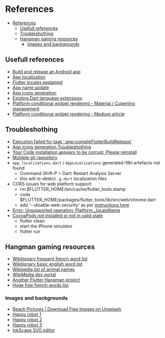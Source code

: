 # References

- [References](#references)
  - [Usefull references](#usefull-references)
  - [Troubleshothing](#troubleshothing)
  - [Hangman gaming resources](#hangman-gaming-resources)
    - [Images and backgrounds](#images-and-backgrounds)

## Usefull references

- [Build and release an Android app](https://docs.flutter.dev/deployment/android)
- [App localization](https://docs.flutter.dev/development/accessibility-and-localization/internationalization)
- [Flutter locales explained](https://stackoverflow.com/a/62825776/704681)
- [App name update](https://stackoverflow.com/a/56039224/704681)
- [App icons generation](https://pub.dev/packages/flutter_launcher_icons)
- [Existing Dart language extensions](https://pub.dev/packages/dartx)
- [Platform conditional widget rendering - Material / Cupertino management](https://pub.dev/packages/flutter_platform_widgets)
- [Platform conditional widget rendering - Medium article](https://medium.com/flutter/do-flutter-apps-dream-of-platform-aware-widgets-7d7ed7b4624d)


## Troubleshothing

- [Execution failed for task ':app:compileFlutterBuildRelease'](https://github.com/flutter/flutter/issues/64334)
- [App icons generation Troubleshothing](https://stackoverflow.com/questions/70580684/flutter-launcher-icons-not-working-unhandled-exception-formatexception-invalid)
- [Your Code installation appears to be corrupt. Please reinstall](https://stackoverflow.com/a/57712635/704681)
- [Multiple git repository](https://stackoverflow.com/questions/3225862/multiple-github-accounts-ssh-config)
- `app_localizations.dart` / `AppLocalizations` generated i18n artefacts not found
  - Command-Shift-P > Dart: Restart Analysis Server
  - this will re-detect `.g.dart` localization files
- CORS issues for web platform support
  - rm $FLUTTER_HOME/bin/cache/flutter_tools.stamp
  - code $FLUTTER_HOME/packages/flutter_tools/lib/src/web/chrome.dart
  - add '--disable-web-security' as per [instructions here](https://stackoverflow.com/a/66879350/704681)
- [Error: Unsupported operation: Platform._localeName](https://stackoverflow.com/a/69922286/704681)
- [CocoaPods not installed or not in valid state](https://stackoverflow.com/a/65026366/704681)
  - flutter clean
  - start the iPhone simulator
  - flutter run

## Hangman gaming resources

- [Wikitionary frequent french word list](https://fr.wiktionary.org/wiki/Wiktionnaire:Liste_de_1750_mots_fran%C3%A7ais_les_plus_courants#top-page)
- [Wikitionary basic english word list](https://en.wiktionary.org/wiki/Appendix:Basic_English_word_list)
- [Wikipedia list of animal names](https://en.wikipedia.org/wiki/List_of_animal_names)
- [WikiMedia dev portal](https://developer.wikimedia.org/use-content/content/)
- [Another Flutter Hangman project](https://github.com/tavasolireza/Hangman-Game-Flutter)
- [Huge free french words list](https://www.freelang.com/dictionnaire/dic-francais.php#google_vignette)

### Images and backgrounds

- [Beach Pictures | Download Free Images on Unsplash](https://unsplash.com/s/photos/beach)
- [Happy robot 1](https://freesvg.org/happy-robot)
- [Happy robot 2](https://freesvg.org/happy-robot-remix)
- [Happy robot 3](https://freesvg.org/1528841367)
- [InkScape SVG editor](https://inkscape.org/release/inkscape-1.2/)
